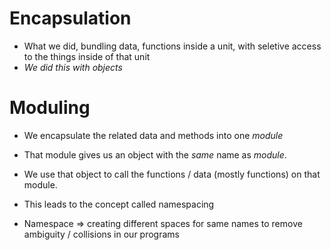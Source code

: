 # Encapsulation 
- What we did, bundling data, functions inside a unit, with seletive access to the things
inside of that unit 
- *We did this with objects*

# Moduling 
- We encapsulate the related data and methods into one *module* 
- That module gives us an object with the *same* name as *module*. 
- We use that object to call the functions / data (mostly functions) on that module.

- This leads to the concept called namespacing
- Namespace => creating different spaces for same names to remove ambiguity / collisions in our programs